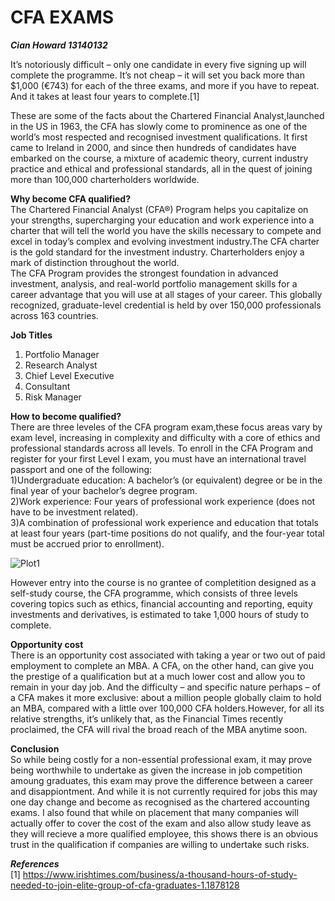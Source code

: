 CFA EXAMS
======================================
***Cian Howard 13140132***

It’s notoriously difficult – only one candidate in every five signing up will complete the programme. It’s not cheap – it will set you back more than $1,000 (€743) for each of the three exams, and more if you have to repeat. And it takes at least four years to complete.[1]

These are some of the facts about the Chartered Financial Analyst,launched in the US in 1963, the CFA has slowly come to prominence as one of the world’s most respected and recognised investment qualifications. It first came to Ireland in 2000, and since then hundreds of candidates have embarked on the course, a mixture of academic theory, current industry practice and ethical and professional standards, all in the quest of joining more than 100,000 charterholders worldwide.  

**Why become CFA qualified?**  
The Chartered Financial Analyst (CFA®) Program helps you capitalize on your strengths, supercharging your education and work experience into a charter that will tell the world you have the skills necessary to compete and excel in today’s complex and evolving investment industry.The CFA charter is the gold standard for the investment industry. Charterholders enjoy a mark of distinction
throughout the world.  
The CFA Program provides the strongest foundation in advanced investment, analysis, and real-world portfolio management skills for a career advantage that you will use at all stages of your career. This globally recognized, graduate-level credential is held by over 150,000 professionals across 163 countries.

**Job Titles**  
1) Portfolio Manager  
2) Research Analyst  
3) Chief Level Executive  
4) Consultant  
5) Risk Manager  

**How to become qualified?**  
There are three leveles of the CFA program exam,these focus areas vary by exam level, increasing in complexity and difficulty with a core of ethics and professional standards across all levels.
To enroll in the CFA Program and register for your first Level I exam, you must have an international travel passport and one of the following:  
1)Undergraduate education: A bachelor’s (or equivalent) degree or be in the final year of your bachelor’s degree program.  
2)Work experience: Four years of professional work experience (does not have to be investment related).  
3)A combination of professional work experience and education that totals at least four years (part-time positions do not qualify, and the four-year total must be accrued prior to enrollment).  

![Plot1](https://github.com/ULStats/MA4128Assessment-2018/commit/2d1845ea7b914b6cb04140d5c4c4d4495b0390d1)

However entry into the course is no grantee of completition designed as a self-study course, the CFA programme, which consists of three levels covering topics such as ethics, financial accounting and reporting, equity investments and derivatives, is estimated to take 1,000 hours of study to complete.




**Opportunity cost**  
There is an opportunity cost associated with taking a year or two out of paid employment to complete an MBA. A CFA, on the other hand, can give you the prestige of a qualification but at a much lower cost and allow you to remain in your day job.
And the difficulty – and specific nature perhaps – of a CFA makes it more exclusive: about a million people globally claim to hold an MBA, compared with a little over 100,000 CFA holders.However, for all its relative strengths, it’s unlikely that, as the Financial Times recently proclaimed, the CFA will rival the broad reach of the MBA anytime soon.  


**Conclusion**  
So while being costly for a non-essential professional exam, it may prove being worthwhile to undertake as given the increase in job competition amoung graduates, this exam may prove the difference between a career and disappiontment. And while it is not currently required for jobs this may one day change and become as recognised as the chartered accounting exams. I also found that while on placement that many companies will actually offer to cover the cost of the exam and also allow study leave as they will recieve a more qualified employee, this shows there is an obvious trust in the qualification if companies are willing to undertake such risks.


***References***  
[1] https://www.irishtimes.com/business/a-thousand-hours-of-study-needed-to-join-elite-group-of-cfa-graduates-1.1878128
